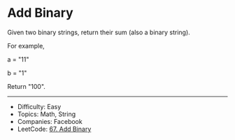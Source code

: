 # Add Binary

Given two binary strings, return their sum (also a binary string).

For example,

a = "11"

b = "1"

Return "100".

---

* Difficulty: Easy
* Topics: Math, String
* Companies: Facebook
* LeetCode: [67. Add Binary](https://leetcode.com/problems/add-binary/description/)
